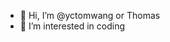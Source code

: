 - 👋 Hi, I’m @yctomwang or Thomas 
- 👀 I’m interested in coding 


<!---
yctomwang/yctomwang is a ✨ special ✨ repository because its `README.md` (this file) appears on your GitHub profile.
You can click the Preview link to take a look at your changes.
--->
